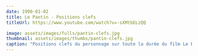 ```yaml
---
date: 1990-01-02
title: Le Pantin - Positions clefs
titleUrl: https://www.youtube.com/watch?v=-sXMtbELzQQ

image: assets/images/fulls/pantin-clefs.jpg
thumbnail: assets/images/thumbs/pantin-clefs.jpg
caption: "Positions clefs du personnage sur toute la durée du film Le Pantin."
---
```

